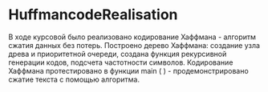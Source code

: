 # HuffmancodeRealisation
В ходе курсовой было реализовано кодирование Хаффмана - алгоритм сжатия данных без потерь. Построено дерево Хаффмана: создание узла древа и приоритетной очереди, создана функция рекурсивной генерации кодов, подсчета частотности символов. Кодирование Хаффмана протестировано в функции main ( ) - продемонстрировано сжатие текста с помощью алгоритма.
